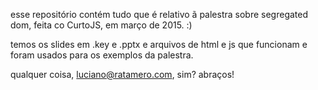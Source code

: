 esse repositório contém tudo que é relativo ã palestra sobre segregated dom, feita co CurtoJS, em março de 2015. :)

temos os slides em .key e .pptx e arquivos de html e js que funcionam e foram usados para os exemplos da palestra.

qualquer coisa, luciano@ratamero.com, sim?
abraços!
